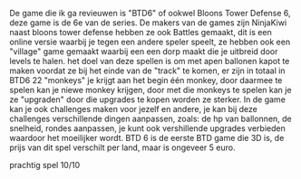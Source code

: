 De game die ik ga revieuwen is "BTD6" of ookwel Bloons Tower Defense 6, deze game is de 6e van de series.
De makers van de games zijn NinjaKiwi naast bloons tower defense hebben ze ook Battles gemaakt, dit is een online versie waarbij je tegen een andere speler speelt, 
ze hebben ook een "village" game gemaakt waarbij een een dorp maakt die je uitbreid door levels te halen. 
het doel van deze spellen is om met apen ballonen kapot te maken voordat ze bij het einde van de "track" te komen,
er zijn in totaal in BTD6 22 "monkeys" je krijgt aan het begin één monkey, door daarmee te spelen kan je niewe monkey krijgen,
door met die monkeys te spelen kan je ze "upgraden" door die upgrades te kopen worden ze sterker.
In de game kan je ook challenges maken voor jezelf en andere, je kan bij deze challenges verschillende dingen aanpassen,
zoals: de hp van ballonnen, de snelheid, rondes aanpassen, je kunt ook vershillende upgrades verbieden waardoor het moeilijker wordt.
BTD 6 is de eerste BTD game die 3D is, de prijs van dit spel verschilt per land, maar is ongeveer 5 euro.

prachtig spel 10/10